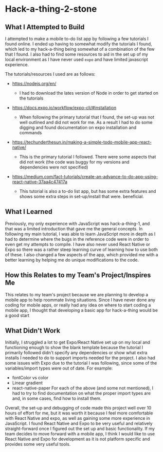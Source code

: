 # Hack-a-thing-2-stone 

## What I Attempted to Build

I attempted to make a mobile to-do list app by following a few tutorials I found online. I ended up having to somewhat modify the tutorials I found, which led to my hack-a-thing being somewhat of a combination of the few that I found. I also had to find some resources to aid in the set up of my local environment as I have never used `expo` and have limited javascript experience.

The tutorials/resources I used are as follows:
* https://nodejs.org/en/
	* I had to download the lates version of Node in order to get started on the tutorials
  
* https://docs.expo.io/workflow/expo-cli/#installation
	* When following the primary tutorial that I found, the set-up was not well outlined and did not work for me. As a result I had to do some digging and found documentation on expo installation and commands

* https://techunderthesun.in/making-a-simple-todo-mobile-app-react-native/
	* This is the primary tutorial I followed. There were some aspects that did not work (the code was buggy for my versions and dependencies were not specified)

* https://medium.com/fact-tutorials/create-an-advance-to-do-app-using-react-native-37aa4c47417a 
	* This tutorial is also a to-do list app, but has some extra features and shows some extra steps in set-up/install that were. beneficial.

## What I Learned
Previously, my only experience with JavaScript was hack-a-thing-1, and that was a limited introduction that gave me the general concepts. In following my main tutorial, I was able to learn JavaScript more in depth as I had to determine where the bugs in the reference code were in order to even get my attempts to compile. I have also never used React Native or Expo so there was a rather steep learning curve of learning how to use both of these. I also changed a few aspects of the app, which provided me with a better learning by helping me do unique modifications to the code. 

## How this Relates to my Team's Project/Inspires Me
This relates to my team's project because we are planning to develop a mobile app to help roommate living situations. Since I have never done any coding for mobile apps, or really had any idea on where to start coding a mobile app, I thought that developing a basic app for hack-a-thing would be a good start

## What Didn't Work
Initially, I struggled a lot to get Expo/React Native set up on my local and functioning enough to show the blank template because the tutorial I primarily followed didn't specify any dependencies or show what extra installs I needed to do to support imports needed for the project. 
I also had some issues with Expo due to the tutorial I was following, since some of the variables/import types were out of date. For example:
* fontColor vs color 
* Linear gradient
* react-native-paper
For each of the above (and some not mentioned), I had to try to find documentation on what the proper import types are and, in some cases, find how to install them. 

Overall,  the set-up and debugging of code made this project well over 10 hours of effort for me, but it was worth it because I feel more comfortable with React Native and expo, as well as gaining some more experience in JavaScript. I found React Native and Expo to be very useful and relatively straight-forward once I figured out the set up and basic functionality. If my team decides to move forward with a mobile app, I think I would like to use React Native and Expo for development as it is not platform specific and provides some very useful tools. 



